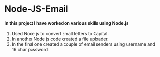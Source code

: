 # Node-JS-Email

#### In this project I have worked on various skills using Node.js

1. Used Node js to convert small letters to Capital.
2. In another Node js code created a file uploader.
3. In the final one created a couple of email senders using username and 16 char password
